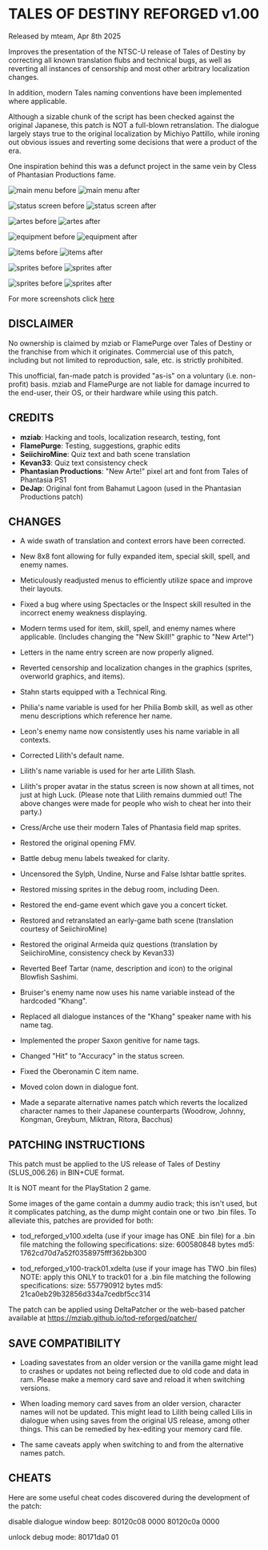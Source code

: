# TALES OF DESTINY REFORGED v1.00
Released by mteam, Apr 8th 2025

Improves the presentation of the NTSC-U release of Tales of Destiny by correcting all known translation flubs and technical bugs, as well as reverting all instances of censorship and most other arbitrary localization changes.

In addition, modern Tales naming conventions have been implemented where applicable.

Although a sizable chunk of the script has been checked against the original Japanese, this patch is NOT a full-blown retranslation. The dialogue largely stays true to the original localization by Michiyo Pattillo, while ironing out obvious issues and reverting some decisions that were a product of the era.

One inspiration behind this was a defunct project in the same vein by Cless of Phantasian Productions fame.

![main menu before](https://mziab.github.io/tod-reforged/img/main1.png) ![main menu after](https://mziab.github.io/tod-reforged/img/main2.png)

![status screen before](https://mziab.github.io/tod-reforged/img/status1.png) ![status screen after](https://mziab.github.io/tod-reforged/img/status2.png)

![artes before](https://mziab.github.io/tod-reforged/img/sartes1.png) ![artes after](https://mziab.github.io/tod-reforged/img/sartes2.png)

![equipment before](https://mziab.github.io/tod-reforged/img/equip1.png) ![equipment after](https://mziab.github.io/tod-reforged/img/equip2.png)

![items before](https://mziab.github.io/tod-reforged/img/items1.png) ![items after](https://mziab.github.io/tod-reforged/img/items2.png)

![sprites before](https://mziab.github.io/tod-reforged/img/bunny1.png) ![sprites after](https://mziab.github.io/tod-reforged/img/bunny2.png)

![sprites before](https://mziab.github.io/tod-reforged/img/cat1.png) ![sprites after](https://mziab.github.io/tod-reforged/img/cat2.png)

For more screenshots click [here](https://mziab.github.io/tod-reforged/)

DISCLAIMER
----------
No ownership is claimed by mziab or FlamePurge over Tales of Destiny or the franchise from which it originates. Commercial use of this patch, including but not limited to reproduction, sale, etc. is strictly prohibited.

This unofficial, fan-made patch is provided "as-is" on a voluntary (i.e. non-profit) basis. mziab and FlamePurge are not liable for damage incurred to the end-user, their OS, or their hardware while using this patch.

CREDITS
-------
- **mziab**: Hacking and tools, localization research, testing, font
- **FlamePurge**: Testing, suggestions, graphic edits
- **SeiichiroMine**: Quiz text and bath scene translation
- **Kevan33**: Quiz text consistency check
- **Phantasian Productions**: "New Arte!" pixel art and font from Tales of Phantasia PS1
- **DeJap**: Original font from Bahamut Lagoon (used in the Phantasian Productions patch)

CHANGES
-------
- A wide swath of translation and context errors have been corrected.

- New 8x8 font allowing for fully expanded item, special skill, spell, and enemy names.

- Meticulously readjusted menus to efficiently utilize space and improve their layouts.

- Fixed a bug where using Spectacles or the Inspect skill resulted in the incorrect enemy weakness displaying.
  
- Modern terms used for item, skill, spell, and enemy names where applicable. (Includes changing the "New Skill!" graphic to "New Arte!")

- Letters in the name entry screen are now properly aligned.

- Reverted censorship and localization changes in the graphics (sprites, overworld graphics, and items).

- Stahn starts equipped with a Technical Ring.

- Philia's name variable is used for her Philia Bomb skill, as well as other menu descriptions which reference her name.

- Leon's enemy name now consistently uses his name variable in all contexts.

- Corrected Lilith's default name.

- Lilith's name variable is used for her arte Lillith Slash.

- Lilith's proper avatar in the status screen is now shown at all times, not just at high Luck.
  (Please note that Lilith remains dummied out! The above changes were made for people who wish to cheat her into their party.)
  
- Cress/Arche use their modern Tales of Phantasia field map sprites.

- Restored the original opening FMV.

- Battle debug menu labels tweaked for clarity.

- Uncensored the Sylph, Undine, Nurse and False Ishtar battle sprites.

- Restored missing sprites in the debug room, including Deen.

- Restored the end-game event which gave you a concert ticket.

- Restored and retranslated an early-game bath scene (translation courtesy of SeiichiroMine)

- Restored the original Armeida quiz questions (translation by SeiichiroMine, consistency check by Kevan33)

- Reverted Beef Tartar (name, description and icon) to the original Blowfish Sashimi.

- Bruiser's enemy name now uses his name variable instead of the hardcoded "Khang".

- Replaced all dialogue instances of the "Khang" speaker name with his name tag.

- Implemented the proper Saxon genitive for name tags.

- Changed "Hit" to "Accuracy" in the status screen.

- Fixed the Oberonamin C item name.

- Moved colon down in dialogue font.

- Made a separate alternative names patch which reverts the localized character names to their Japanese counterparts (Woodrow, Johnny, Kongman, Greybum, Miktran, Ritora, Bacchus)

PATCHING INSTRUCTIONS
---------------------
This patch must be applied to the US release of Tales of Destiny (SLUS_006.26) in BIN+CUE format.

It is NOT meant for the PlayStation 2 game.

Some images of the game contain a dummy audio track; this isn't used, but it complicates patching, as the dump might contain one or two .bin files.
To alleviate this, patches are provided for both:

- tod_reforged_v100.xdelta (use if your image has ONE .bin file)
  for a .bin file matching the following specifications:
    size: 600580848 bytes
    md5:  1762cd70d7a52f0358975fff362bb300

- tod_reforged_v100-track01.xdelta (use if your image has TWO .bin files)
  NOTE: apply this ONLY to track01
  for a .bin file matching the following specifications:
    size: 557790912 bytes
    md5:  21ca0eb29b32856d334a7cedbf5cc314

The patch can be applied using DeltaPatcher or the web-based patcher
available at https://mziab.github.io/tod-reforged/patcher/

SAVE COMPATIBILITY
------------------

- Loading savestates from an older version or the vanilla game might lead to crashes or updates not being reflected due to old code and data in ram. Please make a memory card save and reload it when switching versions.

- When loading memory card saves from an older version, character names will not be updated. This might lead to Lilith being called Lilis in dialogue when using saves from the original US release, among other things. This can be remedied by hex-editing your memory card file.

- The same caveats apply when switching to and from the alternative names patch.

CHEATS
------

Here are some useful cheat codes discovered during the development of the patch:

disable dialogue window beep:
80120c08 0000
80120c0a 0000

unlock debug mode:
80171da0 01
